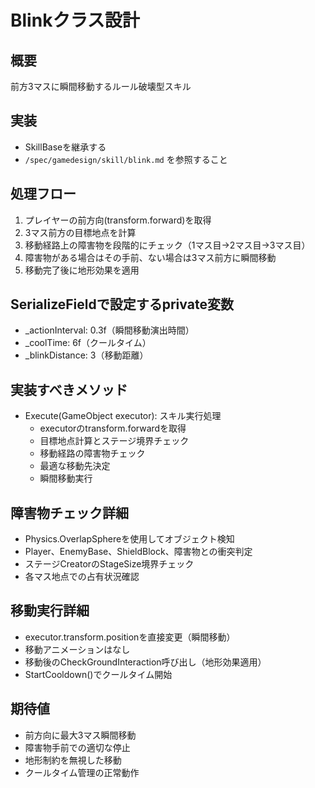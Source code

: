 # Blinkクラス設計

## 概要
前方3マスに瞬間移動するルール破壊型スキル

## 実装
- SkillBaseを継承する
- ```/spec/gamedesign/skill/blink.md``` を参照すること

## 処理フロー
1. プレイヤーの前方向(transform.forward)を取得
2. 3マス前方の目標地点を計算
3. 移動経路上の障害物を段階的にチェック（1マス目→2マス目→3マス目）
4. 障害物がある場合はその手前、ない場合は3マス前方に瞬間移動
5. 移動完了後に地形効果を適用

## SerializeFieldで設定するprivate変数
- _actionInterval: 0.3f（瞬間移動演出時間）
- _coolTime: 6f（クールタイム）
- _blinkDistance: 3（移動距離）

## 実装すべきメソッド
- Execute(GameObject executor): スキル実行処理
  - executorのtransform.forwardを取得
  - 目標地点計算とステージ境界チェック
  - 移動経路の障害物チェック
  - 最適な移動先決定
  - 瞬間移動実行

## 障害物チェック詳細
- Physics.OverlapSphereを使用してオブジェクト検知
- Player、EnemyBase、ShieldBlock、障害物との衝突判定
- ステージCreatorのStageSize境界チェック
- 各マス地点での占有状況確認

## 移動実行詳細
- executor.transform.positionを直接変更（瞬間移動）
- 移動アニメーションはなし
- 移動後のCheckGroundInteraction呼び出し（地形効果適用）
- StartCooldown()でクールタイム開始

## 期待値
- 前方向に最大3マス瞬間移動
- 障害物手前での適切な停止
- 地形制約を無視した移動
- クールタイム管理の正常動作